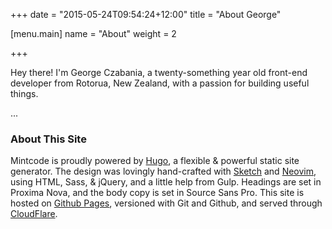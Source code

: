 +++
date = "2015-05-24T09:54:24+12:00"
title = "About George"

[menu.main]
    name = "About"
    weight = 2

+++

Hey there! I'm George Czabania, a twenty-something year old front-end
developer from Rotorua, New Zealand, with a passion for building useful things.

...

### About This Site

Mintcode is proudly powered by [Hugo](https://gohugo.io), a flexible & powerful
static site generator. The design was lovingly hand-crafted with
[Sketch](http://bohemiancoding.com/sketch/) and [Neovim](http://neovim.io/),
using HTML, Sass, & jQuery, and a little help from Gulp. Headings are set in
Proxima Nova, and the body copy is set in Source Sans Pro. This site is hosted
on [Github Pages](https://pages.github.com/), versioned with Git and Github,
and served through [CloudFlare](https://www.cloudflare.com/).
